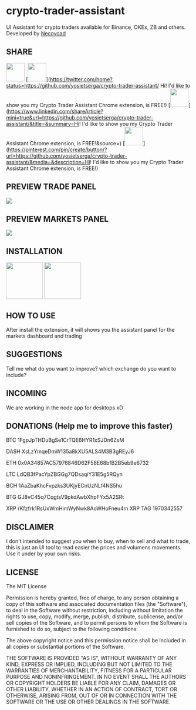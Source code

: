 # crypto-trader-assistant
UI Assistant for crypto traders available for Binance, OKEx, ZB and others. Developed by [Necoyoad](https://www.necoyoad.com)

## SHARE

[<img src="https://upload.wikimedia.org/wikipedia/commons/thumb/c/cd/Facebook_logo_%28square%29.png/480px-Facebook_logo_%28square%29.png" width="50" />](https://www.facebook.com/sharer/sharer.php?u=https://github.com/yosietserga/crypto-trader-assistant/)
[<img src="https://cdn.pixabay.com/photo/2014/04/03/11/53/twitter-312464_960_720.png" width="50" />](https://twitter.com/home?status=https://github.com/yosietserga/crypto-trader-assistant/ Hi! I'd like to show you my Crypto Trader Assistant Chrome extension, is FREE!)
[<img src="https://upload.wikimedia.org/wikipedia/commons/c/ca/LinkedIn_logo_initials.png" width="50" />](https://www.linkedin.com/shareArticle?mini=true&url=https://github.com/yosietserga/crypto-trader-assistant/&title=&summary=Hi! I'd like to show you my Crypto Trader Assistant Chrome extension, is FREE!&source=)
[<img src="https://upload.wikimedia.org/wikipedia/commons/thumb/f/f2/Pinterest_Shiny_Icon.svg/1024px-Pinterest_Shiny_Icon.svg.png" width="50" />](https://pinterest.com/pin/create/button/?url=https://github.com/yosietserga/crypto-trader-assistant/&media=&description=Hi! I'd like to show you my Crypto Trader Assistant Chrome extension, is FREE!)

## PREVIEW TRADE PANEL
[![](http://img.youtube.com/vi/UJB5LbmFhf0/0.jpg)](http://www.youtube.com/watch?v=UJB5LbmFhf0 "Preview")

## PREVIEW MARKETS PANEL
[![](http://img.youtube.com/vi/dG457McYWFQ/0.jpg)](http://www.youtube.com/watch?v=dG457McYWFQ "Preview")

## INSTALLATION

[<img src="http://pngimg.com/uploads/chrome_logo/chrome_logo_PNG30.png" width="100" />](https://chrome.google.com/webstore/detail/gohgaliidhnkpanhibpmneeiijmndbba?hl=en)
[<img src="https://www.freeiconspng.com/uploads/firefox-logo-icon-15.png" width="100" />](https://addons.mozilla.org/en-US/firefox/addon/huobi-global-trader-assistant/)

## HOW TO USE 

After install the extension, it will shows you the assistant panel for the markets dashboard and trading 


## SUGGESTIONS

Tell me what do you want to improve? which exchange do you want to include?

## INCOMING

We are working in the node app for desktops xD


## DONATIONS (Help me to improve this faster)

BTC     1FgpJpTHDuBgSe1CrTQE6HYR1xSJDn6ZsM

DASH    XsLzYmqeDmW135a8kXU5ALS4M3B3gREyJ6

ETH     0x0A34857AC57976846D62F58E68bfB2B5eb9e6732

LTC     LdQB3fPacYpZBGGg7QDsaqiY31E5g5RQyn

BCH     1AaZbaKhcFvpzks3UKjyECnUzNLf4NS5hu

BTG     GJ8vC45q7CqgtsV9pkdAwbXhpFYx5A2SRt

XRP     rKfzfrk1RsUxWmHimWyNwk8AoWHoFneu4m      XRP TAG 1970342557


## DISCLAIMER

I don't intended to suggest you when to buy, when to sell and what to trade, this is just an UI tool to read easier the prices and volumens movements. Use it under by your own risks. 


## LICENSE

The MIT License


Permission is hereby granted, free of charge, to any person obtaining a copy
of this software and associated documentation files (the "Software"), to deal
in the Software without restriction, including without limitation the rights
to use, copy, modify, merge, publish, distribute, sublicense, and/or sell
copies of the Software, and to permit persons to whom the Software is
furnished to do so, subject to the following conditions:


The above copyright notice and this permission notice shall be included in
all copies or substantial portions of the Software.


THE SOFTWARE IS PROVIDED "AS IS", WITHOUT WARRANTY OF ANY KIND, EXPRESS OR
IMPLIED, INCLUDING BUT NOT LIMITED TO THE WARRANTIES OF MERCHANTABILITY,
FITNESS FOR A PARTICULAR PURPOSE AND NONINFRINGEMENT. IN NO EVENT SHALL THE
AUTHORS OR COPYRIGHT HOLDERS BE LIABLE FOR ANY CLAIM, DAMAGES OR OTHER
LIABILITY, WHETHER IN AN ACTION OF CONTRACT, TORT OR OTHERWISE, ARISING FROM,
OUT OF OR IN CONNECTION WITH THE SOFTWARE OR THE USE OR OTHER DEALINGS IN
THE SOFTWARE.
